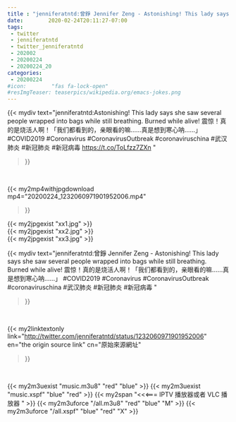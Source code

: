 ```yaml
---
title : "jenniferatntd:曾錚 Jennifer Zeng - Astonishing! This lady says she saw several people wrapped into bags while still breathing. Burned while alive!  震惊！真的是烧活人啊！「我们都看到的，亲眼看的嘛……真是想到寒心呐……」 #COVID2019 #Coronavirus #CoronavirusOutbreak #coronaviruschina  #武汉肺炎 #新冠肺炎 #新冠病毒 "
date:        2020-02-24T20:11:27-07:00
tags:
 - twitter
 - jenniferatntd
 - twitter_jenniferatntd
 - 202002
 - 20200224
 - 20200224_20
categories:
 - 20200224
#icon:        "fas fa-lock-open"
#resImgTeaser: teaserpics/wikipedia.org/emacs-jokes.png
---
```


{{< mydiv text="jenniferatntd:Astonishing! This lady says she saw several people wrapped into bags while still breathing. Burned while alive!  震惊！真的是烧活人啊！「我们都看到的，亲眼看的嘛……真是想到寒心呐……」 #COVID2019 #Coronavirus #CoronavirusOutbreak #coronaviruschina  #武汉肺炎 #新冠肺炎 #新冠病毒 https://t.co/ToLfzz7ZXn "
>}}
<br>


{{< my2mp4withjpgdownload mp4="20200224_1232060971901952006.mp4"
>}}

{{< my2jpgexist "xx1.jpg" >}}<br>
{{< my2jpgexist "xx2.jpg" >}}<br>
{{< my2jpgexist "xx3.jpg" >}}<br>



{{< mydiv text="jenniferatntd:曾錚 Jennifer Zeng - Astonishing! This lady says she saw several people wrapped into bags while still breathing. Burned while alive!  震惊！真的是烧活人啊！「我们都看到的，亲眼看的嘛……真是想到寒心呐……」 #COVID2019 #Coronavirus #CoronavirusOutbreak #coronaviruschina  #武汉肺炎 #新冠肺炎 #新冠病毒 "
>}}
<br>

{{< my2linktextonly link="http://twitter.com/jenniferatntd/status/1232060971901952006"
en="the origin source link" cn="原始來源網址"
>}}


<br>

{{< my2m3uexist "music.m3u8" "red"  "blue" >}} {{< my2m3uexist "music.xspf" "blue" "red"  >}} {{< my2span "<<<=== IPTV 播放器或者 VLC 播放器 " >}} {{< my2m3uforce "/all.m3u8" "red"  "blue" "M" >}} {{< my2m3uforce "/all.xspf" "blue" "red"  "X" >}} 
